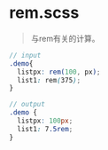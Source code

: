 # rem.scss
> 与rem有关的计算。

```scss
// input
.demo{
  listpx: rem(100, px);
  list1: rem(375);
}

// output
.demo {
  listpx: 100px;
  list1: 7.5rem;
}
```
